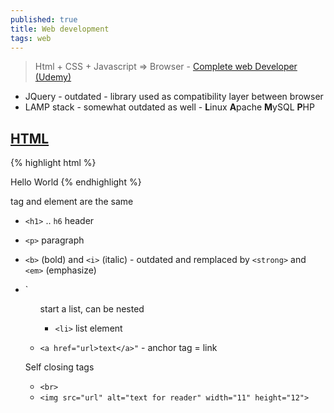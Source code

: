 ```yaml
---
published: true
title: Web development
tags: web
---
```

> Html + CSS + Javascript => Browser - [Complete web Developer (Udemy)]()

- JQuery - outdated - library used as compatibility layer between browser
- LAMP stack - somewhat outdated as well - **L**inux **A**pache **M**ySQL **P**HP

## [HTML](https://www.w3schools.com/tags/default.asp)

{% highlight html %}
<!DOCTYPE html>
<html>
	<head>
      <title>website</title>
  </head>
  <body>
    Hello World
  </body>
</html>
{% endhighlight %}

tag and element are the same

- `<h1>` .. `h6` header
- `<p>` paragraph
- `<b>` (bold) and `<i>` (italic) - outdated and remplaced by `<strong>` and `<em>` (emphasize)
- `<ul> start a list, can be nested
	- `<li>` list element
    
- `<a href="url>text</a>"` - anchor tag = link
    
    
Self closing tags
- `<br>`
- `<img src="url" alt="text for reader" width="11" height="12">`